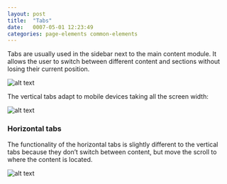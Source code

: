 ```yaml
---
layout: post
title:  "Tabs"
date:   0007-05-01 12:23:49
categories: page-elements common-elements
---
```


Tabs are usually used in the sidebar next to the main content module. It allows the user to switch between
different content and sections without losing their current position.

![alt text][tabs]


The vertical tabs adapt to mobile devices taking all the screen width:

![alt text][tabs-mobile]

### Horizontal tabs

The functionality of the horizontal tabs is slightly different to the vertical tabs because they don’t switch
between content, but move the scroll to where the content is located.

![alt text][tabs-horizontal]


[tabs]: /gfw-style-guides/images/posts/common-elements/tabs/05-01-tabs.png "tabs"
[tabs-mobile]: /gfw-style-guides/images/posts/common-elements/tabs/05-02-tabs-mobile.png "tabs mobile"
[tabs-horizontal]: /gfw-style-guides/images/posts/common-elements/tabs/05-03-tabs-horizontal.png "tabs horizontal"
